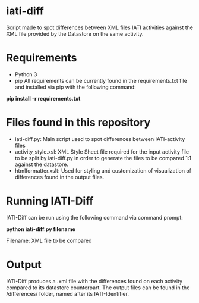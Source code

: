 # iati-diff
Script made to spot differences between XML files IATI activities against the XML file provided by the Datastore on the same activity.

# Requirements
- Python 3
- pip 
All requirements can be currently found in the requirements.txt file and installed via pip with the following command:

<b>pip install -r requirements.txt</b>


# Files found in this repository

- iati-diff.py: Main script used to spot differences between IATI-activity files
- activity_style.xsl: XML Style Sheet file required for the input activity file to be split by iati-diff.py in order to generate the files to be compared 1:1 against the datastore.
- htmlformatter.xslt: Used for styling and customization of visualization of differences found in the output files.

# Running IATI-Diff

IATI-Diff can be run using the following command via command prompt: 

<b>python iati-diff.py filename</b>
  
  
  <c>Filename: XML file to be compared</c>
  
# Output

IATI-Diff produces a .xml file with the differences found on each activity compared to its datastore counterpart. The output files can be found in the /differences/ folder, named after its IATI-Identifier.

